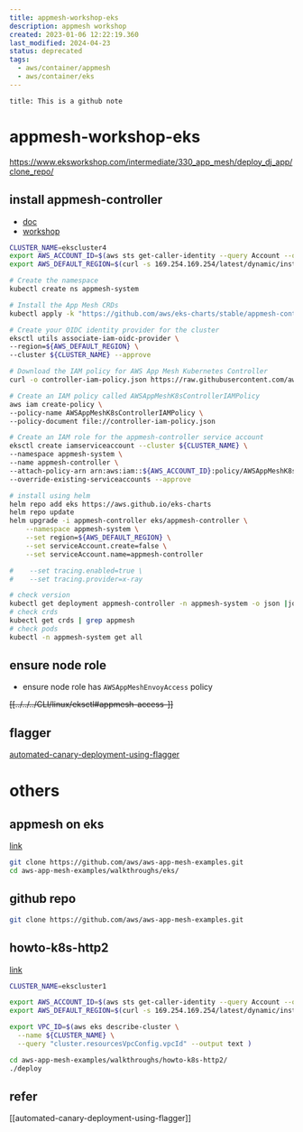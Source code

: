 ```yaml
---
title: appmesh-workshop-eks
description: appmesh workshop
created: 2023-01-06 12:22:19.360
last_modified: 2024-04-23
status: deprecated
tags:
  - aws/container/appmesh
  - aws/container/eks
---
```


```ad-attention
title: This is a github note
```

# appmesh-workshop-eks

https://www.eksworkshop.com/intermediate/330_app_mesh/deploy_dj_app/clone_repo/

## install appmesh-controller
- [doc](https://docs.aws.amazon.com/app-mesh/latest/userguide/getting-started-kubernetes.html)
- [workshop](https://www.eksworkshop.com/advanced/330_servicemesh_using_appmesh/appmesh_installation/install_appmesh/)

```sh
CLUSTER_NAME=ekscluster4
export AWS_ACCOUNT_ID=$(aws sts get-caller-identity --query Account --output text)
export AWS_DEFAULT_REGION=$(curl -s 169.254.169.254/latest/dynamic/instance-identity/document | jq -r '.region')

# Create the namespace
kubectl create ns appmesh-system

# Install the App Mesh CRDs
kubectl apply -k "https://github.com/aws/eks-charts/stable/appmesh-controller/crds?ref=master"

# Create your OIDC identity provider for the cluster
eksctl utils associate-iam-oidc-provider \
--region=${AWS_DEFAULT_REGION} \
--cluster ${CLUSTER_NAME} --approve

# Download the IAM policy for AWS App Mesh Kubernetes Controller
curl -o controller-iam-policy.json https://raw.githubusercontent.com/aws/aws-app-mesh-controller-for-k8s/master/config/iam/controller-iam-policy.json

# Create an IAM policy called AWSAppMeshK8sControllerIAMPolicy
aws iam create-policy \
--policy-name AWSAppMeshK8sControllerIAMPolicy \
--policy-document file://controller-iam-policy.json

# Create an IAM role for the appmesh-controller service account
eksctl create iamserviceaccount --cluster ${CLUSTER_NAME} \
--namespace appmesh-system \
--name appmesh-controller \
--attach-policy-arn arn:aws:iam::${AWS_ACCOUNT_ID}:policy/AWSAppMeshK8sControllerIAMPolicy,arn:aws:iam::aws:policy/AWSCloudMapFullAccess,arn:aws:iam::aws:policy/AWSAppMeshFullAccess  \
--override-existing-serviceaccounts --approve

# install using helm
helm repo add eks https://aws.github.io/eks-charts
helm repo update
helm upgrade -i appmesh-controller eks/appmesh-controller \
    --namespace appmesh-system \
    --set region=${AWS_DEFAULT_REGION} \
    --set serviceAccount.create=false \
    --set serviceAccount.name=appmesh-controller

#    --set tracing.enabled=true \
#    --set tracing.provider=x-ray

# check version
kubectl get deployment appmesh-controller -n appmesh-system -o json |jq -r ".spec.template.spec.containers[].image" | cut -f2 -d ':'
# check crds
kubectl get crds | grep appmesh
# check pods
kubectl -n appmesh-system get all          

```


## ensure node role
- ensure node role has `AWSAppMeshEnvoyAccess` policy

~~[[../../../CLI/linux/eksctl#appmesh-access-]]~~

## flagger
[automated-canary-deployment-using-flagger](automated-canary-deployment-using-flagger.md)



# others
## appmesh on eks
[link](https://github.com/aws/aws-app-mesh-examples/blob/main/walkthroughs/eks/base.md)

```sh
git clone https://github.com/aws/aws-app-mesh-examples.git
cd aws-app-mesh-examples/walkthroughs/eks/
```

## github repo
```sh
git clone https://github.com/aws/aws-app-mesh-examples.git

```


## howto-k8s-http2
[link](https://github.com/aws/aws-app-mesh-examples/tree/main/walkthroughs/howto-k8s-http2)

```sh
CLUSTER_NAME=ekscluster1

export AWS_ACCOUNT_ID=$(aws sts get-caller-identity --query Account --output text)
export AWS_DEFAULT_REGION=$(curl -s 169.254.169.254/latest/dynamic/instance-identity/document | jq -r '.region')

export VPC_ID=$(aws eks describe-cluster \
  --name ${CLUSTER_NAME} \
  --query "cluster.resourcesVpcConfig.vpcId" --output text )

```

```sh
cd aws-app-mesh-examples/walkthroughs/howto-k8s-http2/
./deploy

```




## refer

[[automated-canary-deployment-using-flagger]]


